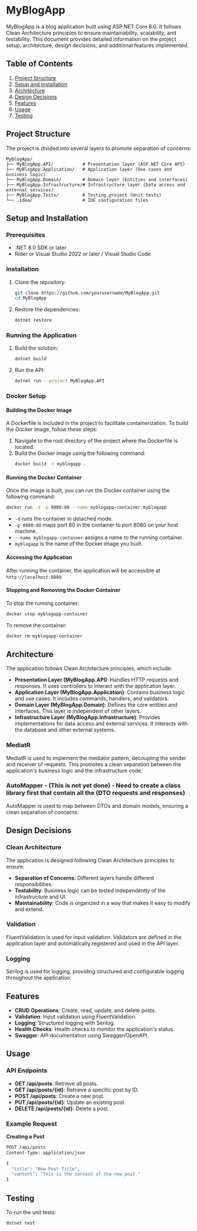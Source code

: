 # MyBlogApp

MyBlogApp is a blog application built using ASP.NET Core 8.0. It follows Clean Architecture principles to ensure maintainability, scalability, and testability. This document provides detailed information on the project setup, architecture, design decisions, and additional features implemented.

## Table of Contents

1. [Project Structure](#project-structure)
2. [Setup and Installation](#setup-and-installation)
3. [Architecture](#architecture)
4. [Design Decisions](#design-decisions)
5. [Features](#features)
6. [Usage](#usage)
7. [Testing](#testing)

## Project Structure

The project is divided into several layers to promote separation of concerns:

```
MyBlogApp/
├── MyBlogApp.API/           # Presentation layer (ASP.NET Core API)
├── MyBlogApp.Application/   # Application layer (Use cases and business logic)
├── MyBlogApp.Domain/        # Domain layer (Entities and interfaces)
├── MyBlogApp.Infrastructure/# Infrastructure layer (Data access and external services)
├── MyBlogApp.Tests/         # Testing project (Unit tests)
└── .idea/                   # IDE configuration files
```

## Setup and Installation

### Prerequisites

- .NET 8.0 SDK or later
- Rider or Visual Studio 2022 or later / Visual Studio Code

### Installation

1. Clone the repository:
   ```sh
   git clone https://github.com/yourusername/MyBlogApp.git
   cd MyBlogApp
   ```

2. Restore the dependencies:
   ```sh
   dotnet restore
   ```

### Running the Application

1. Build the solution:
   ```sh
   dotnet build
   ```

2. Run the API:
   ```sh
   dotnet run --project MyBlogApp.API
   ```

### Docker Setup

#### Building the Docker Image

A Dockerfile is included in the project to facilitate containerization. To build the Docker image, follow these steps:

1. Navigate to the root directory of the project where the Dockerfile is located.
2. Build the Docker image using the following command:
   ```sh
   docker build -t myblogapp .
   ```

#### Running the Docker Container

Once the image is built, you can run the Docker container using the following command:
```sh
docker run -d -p 8080:80 --name myblogapp-container myblogapp
```

- `-d` runs the container in detached mode.
- `-p 8080:80` maps port 80 in the container to port 8080 on your host machine.
- `--name myblogapp-container` assigns a name to the running container.
- `myblogapp` is the name of the Docker image you built.

#### Accessing the Application

After running the container, the application will be accessible at `http://localhost:8080`.

#### Stopping and Removing the Docker Container

To stop the running container:
```sh
docker stop myblogapp-container
```

To remove the container:
```sh
docker rm myblogapp-container
```

## Architecture

The application follows Clean Architecture principles, which include:

- **Presentation Layer (MyBlogApp.API)**: Handles HTTP requests and responses. It uses controllers to interact with the application layer.
- **Application Layer (MyBlogApp.Application)**: Contains business logic and use cases. It includes commands, handlers, and validators.
- **Domain Layer (MyBlogApp.Domain)**: Defines the core entities and interfaces. This layer is independent of other layers.
- **Infrastructure Layer (MyBlogApp.Infrastructure)**: Provides implementations for data access and external services. It interacts with the database and other external systems.

### MediatR

MediatR is used to implement the mediator pattern, decoupling the sender and receiver of requests. This promotes a clean separation between the application's business logic and the infrastructure code.

### AutoMapper - (This is not yet done) - Need to create a class library first that contain all the (DTO requests and responses)

AutoMapper is used to map between DTOs and domain models, ensuring a clean separation of concerns.


## Design Decisions

### Clean Architecture

The application is designed following Clean Architecture principles to ensure:

- **Separation of Concerns**: Different layers handle different responsibilities.
- **Testability**: Business logic can be tested independently of the infrastructure and UI.
- **Maintainability**: Code is organized in a way that makes it easy to modify and extend.

### Validation

FluentValidation is used for input validation. Validators are defined in the application layer and automatically registered and used in the API layer.

### Logging

Serilog is used for logging, providing structured and configurable logging throughout the application.

## Features

- **CRUD Operations**: Create, read, update, and delete posts.
- **Validation**: Input validation using FluentValidation.
- **Logging**: Structured logging with Serilog.
- **Health Checks**: Health checks to monitor the application's status.
- **Swagger**: API documentation using Swagger/OpenAPI.

## Usage

### API Endpoints

- **GET /api/posts**: Retrieve all posts.
- **GET /api/posts/{id}**: Retrieve a specific post by ID.
- **POST /api/posts**: Create a new post.
- **PUT /api/posts/{id}**: Update an existing post.
- **DELETE /api/posts/{id}**: Delete a post.

### Example Request

**Creating a Post**
```sh
POST /api/posts
Content-Type: application/json

{
  "title": "New Post Title",
  "content": "This is the content of the new post."
}
```

## Testing

To run the unit tests:
```sh
dotnet test
```




